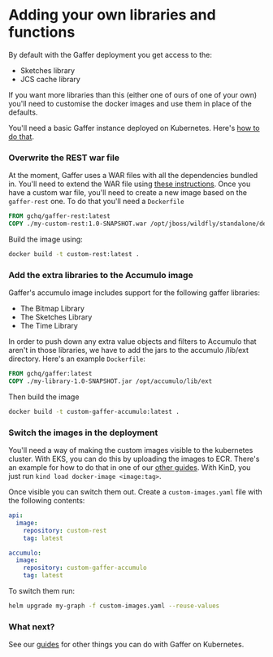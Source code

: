 Adding your own libraries and functions
=======================================
By default with the Gaffer deployment you get access to the:
* Sketches library
* JCS cache library

If you want more libraries than this (either one of ours of one of your own) you'll need to customise the docker images and use them in place of the defaults.

You'll need a basic Gaffer instance deployed on Kubernetes. Here's [how to do that](./deploy-demo-graph.md).

### Overwrite the REST war file
At the moment, Gaffer uses a WAR files with all the dependencies bundled in. You'll need to extend the WAR file using [these instructions](https://gchq.github.io/gaffer-doc/components/rest-api.html#how-to-modify-the-rest-api-for-your-project). Once you have a custom war file, you'll need to create a new image based on the `gaffer-rest` one. To do that you'll need a `Dockerfile`
```Dockerfile
FROM gchq/gaffer-rest:latest
COPY ./my-custom-rest:1.0-SNAPSHOT.war /opt/jboss/wildfly/standalone/deployments/rest.war
```

Build the image using:
```bash
docker build -t custom-rest:latest .
```

### Add the extra libraries to the Accumulo image
Gaffer's accumulo image includes support for the following gaffer libraries:
* The Bitmap Library
* The Sketches Library
* The Time Library

In order to push down any extra value objects and filters to Accumulo that aren't in those libraries, we have to add the jars to the accumulo /lib/ext directory. Here's an example `Dockerfile`:
```Dockerfile
FROM gchq/gaffer:latest
COPY ./my-library-1.0-SNAPSHOT.jar /opt/accumulo/lib/ext
```
Then build the image
```bash
docker build -t custom-gaffer-accumulo:latest .
```

### Switch the images in the deployment

You'll need a way of making the custom images visible to the kubernetes cluster. With EKS, you can do this by uploading the images to ECR. There's an example for how to do that in one of our [other guides](./aws-eks-deployment.md#Container+Images). With KinD, you just run `kind load docker-image <image:tag>`.

Once visible you can switch them out. Create a `custom-images.yaml` file with the following contents:
```yaml
api:
  image:
    repository: custom-rest
    tag: latest

accumulo:
  image:
    repository: custom-gaffer-accumulo
    tag: latest
```

To switch them run:
```bash
helm upgrade my-graph -f custom-images.yaml --reuse-values
```

### What next?
See our [guides](./guides.md) for other things you can do with Gaffer on Kubernetes.